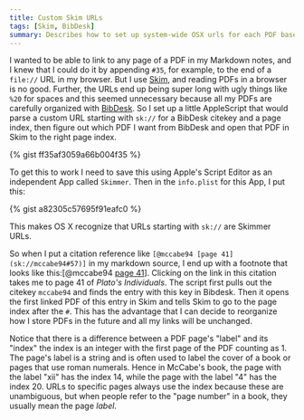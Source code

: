 ```yaml
---
title: Custom Skim URLs
tags: [Skim, BibDesk]
summary: Describes how to set up system-wide OSX urls for each PDF based on bibliographic info.
---
```


I wanted to be able to link to any page of a PDF in my Markdown
notes, and I knew that I could do it by appending `#35`, for
example, to the end of a `file://` URL in my browser.  But I use
[Skim][], and reading PDFs in a browser is no good.  Further, the
URLs end up being super long with ugly things like `%20` for spaces
and this seemed unnecessary because all my PDFs are carefully
organized with [BibDesk][].  So I set up a little AppleScript that
would parse a custom URL starting with `sk://` for a BibDesk
citekey and a page index, then figure out which PDF I want from
BibDesk and open that PDF in Skim to the right page index.

  [Skim]: http://skim-app.sourceforge.net
  [BibDesk]: http://bibdesk.sourceforge.net

{% gist ff35af3059a66b004f35 %}

To get this to work I need to save this using Apple's Script Editor
as an independent App called `Skimmer`. Then in the `info.plist`
for this App, I put this:

{% gist a82305c57695f91eafc0 %}

This makes OS X recognize that URLs starting with `sk://` are
Skimmer URLs.

So when I put a citation reference like `[@mccabe94 [page
41](sk://mccabe94#57)]` in my markdown source, I end up with a
footnote that looks like this:[@mccabe94 [page
41](sk://mccabe94#57)].  Clicking on the link in this citation
takes me to page 41 of *Plato's Individuals*.  The script first
pulls out the citekey `mccabe94` and finds the entry with this key
in Bibdesk.  Then it opens the first linked PDF of this entry in
Skim and tells Skim to go to the page index after the `#`.  This
has the advantage that I can decide to reorganize how I store PDFs
in the future and all my links will be unchanged.

Notice that there is a difference between a PDF page's "label" and
its "index" the index is an integer with the first page of the PDF
counting as 1. The page's label is a string and is often used to
label the cover of a book or pages that use roman numerals.  Hence
in McCabe's book, the page with the label "xii" has the index 14,
while the page with the label "4" has the index 20.  URLs to
specific pages always use the index because these are unambiguous,
but when people refer to the "page number" in a book, they usually
mean the page *label*.

